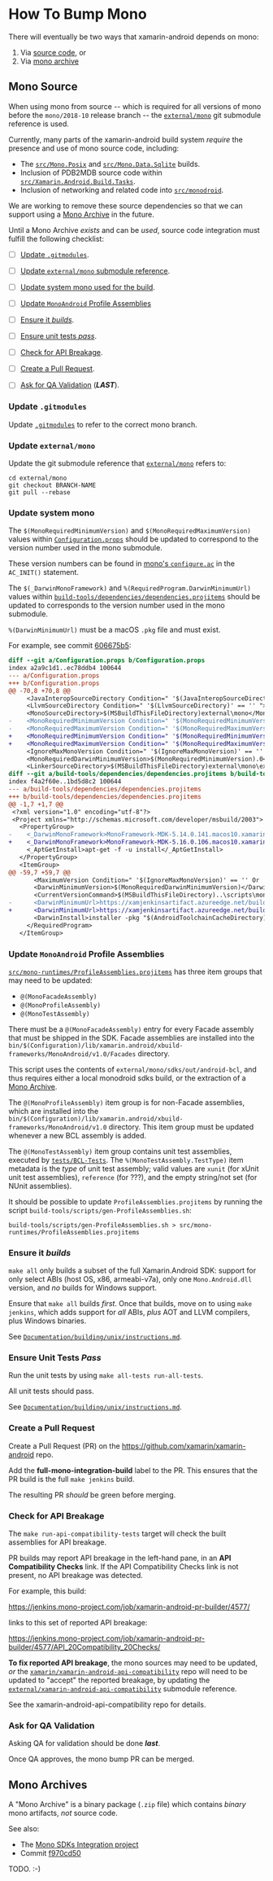 # How To Bump Mono

There will eventually be two ways that xamarin-android depends on mono:

 1. Via [source code](#mono-source), or
 2. Via [mono archive](#mono-archive)


<a name="mono-source" />

## Mono Source

When using mono from source -- which is required for all versions of mono
before the `mono/2018-10` release branch -- the
[`external/mono`](../../external) git submodule reference is used.

Currently, many parts of the xamarin-android build system *require* the
presence and use of mono source code, including:

  * The [`src/Mono.Posix`](../../src/Mono.Posix) and
    [`src/Mono.Data.Sqlite`](../../src/Mono.Data.Sqlite) builds.
  * Inclusion of PDB2MDB source code within
    [`src/Xamarin.Android.Build.Tasks`](../../src/Xamarin.Android.Build.Tasks).
  * Inclusion of networking and related code into
    [`src/monodroid`](../../src/monodroid).

We are working to remove these source dependencies so that we can support using
a [Mono Archive](#mono-archive) in the future.

Until a Mono Archive *exists* and can be *used*, source code integration must
fulfill the following checklist:

  - [ ] [Update `.gitmodules`](#update-gitmodules).
  - [ ] [Update `external/mono` submodule reference](#update-mono-submodule).
  - [ ] [Update system mono used for the build](#update-system-mono).
  - [ ] [Update `MonoAndroid` Profile Assemblies](#update-profile)
  - [ ] [Ensure it *builds*](#build).
  - [ ] [Ensure unit tests *pass*](#unit-tests).
  - [ ] [Check for API Breakage](#api-validation).
  - [ ] [Create a Pull Request](#create-pr).
  - [ ] [Ask for QA Validation](#qa-validation) (***LAST***).


<a name="update-gitmodules" />

### Update `.gitmodules`

Update [`.gitmodules`](../../.gitmodules) to refer to the correct mono branch.


<a name="update-mono-submodule" />

### Update `external/mono`

Update the git submodule reference that [`external/mono`](../../external) refers to:

	cd external/mono
	git checkout BRANCH-NAME
	git pull --rebase


<a name="update-system-mono" />

### Update system mono

The `$(MonoRequiredMinimumVersion)` and `$(MonoRequiredMaximumVersion)` values
within [`Configuration.props`](../../Configuration.props)
should be updated to correspond to the version number used in the mono submodule.

These version numbers can be found in
[mono's `configure.ac`](https://github.com/mono/mono/blob/master/configure.ac)
in the `AC_INIT()` statement.

The `$(_DarwinMonoFramework)` and `%(RequiredProgram.DarwinMinimumUrl)` values
within [`build-tools/dependencies/dependencies.projitems`](../../build-tools/dependencies/dependencies.projitems)
should be updated to corresponds to the version number used in the mono submodule.

`%(DarwinMinimumUrl)` must be a macOS `.pkg` file and must exist.

For example, see commit
[606675b5](https://github.com/xamarin/xamarin-android/commit/606675b59f52595e3030c529de4c856fb347edd8):

```diff
diff --git a/Configuration.props b/Configuration.props
index a2a9c1d1..ec78ddb4 100644
--- a/Configuration.props
+++ b/Configuration.props
@@ -70,8 +70,8 @@
     <JavaInteropSourceDirectory Condition=" '$(JavaInteropSourceDirectory)' == '' ">$(MSBuildThisFileDirectory)external\Java.Interop</JavaInteropSourceDirectory>
     <LlvmSourceDirectory Condition=" '$(LlvmSourceDirectory)' == '' ">$(MSBuildThisFileDirectory)external\llvm</LlvmSourceDirectory>
     <MonoSourceDirectory>$(MSBuildThisFileDirectory)external\mono</MonoSourceDirectory>
-    <MonoRequiredMinimumVersion Condition=" '$(MonoRequiredMinimumVersion)' == '' ">5.14.0</MonoRequiredMinimumVersion>
-    <MonoRequiredMaximumVersion Condition=" '$(MonoRequiredMaximumVersion)' == '' ">5.15.0</MonoRequiredMaximumVersion>
+    <MonoRequiredMinimumVersion Condition=" '$(MonoRequiredMinimumVersion)' == '' ">5.16.0</MonoRequiredMinimumVersion>
+    <MonoRequiredMaximumVersion Condition=" '$(MonoRequiredMaximumVersion)' == '' ">5.17.0</MonoRequiredMaximumVersion>
     <IgnoreMaxMonoVersion Condition=" '$(IgnoreMaxMonoVersion)' == '' ">True</IgnoreMaxMonoVersion>
     <MonoRequiredDarwinMinimumVersion>$(MonoRequiredMinimumVersion).0</MonoRequiredDarwinMinimumVersion>
     <LinkerSourceDirectory>$(MSBuildThisFileDirectory)external\mono\external\linker</LinkerSourceDirectory>
diff --git a/build-tools/dependencies/dependencies.projitems b/build-tools/dependencies/dependencies.projitems
index f4a2f60e..1bd5d8c2 100644
--- a/build-tools/dependencies/dependencies.projitems
+++ b/build-tools/dependencies/dependencies.projitems
@@ -1,7 +1,7 @@
 <?xml version="1.0" encoding="utf-8"?>
 <Project xmlns="http://schemas.microsoft.com/developer/msbuild/2003">
   <PropertyGroup>
-    <_DarwinMonoFramework>MonoFramework-MDK-5.14.0.141.macos10.xamarin.universal.pkg</_DarwinMonoFramework>
+    <_DarwinMonoFramework>MonoFramework-MDK-5.16.0.106.macos10.xamarin.universal.pkg</_DarwinMonoFramework>
     <_AptGetInstall>apt-get -f -u install</_AptGetInstall>
   </PropertyGroup>
   <ItemGroup>
@@ -59,7 +59,7 @@
       <MaximumVersion Condition=" '$(IgnoreMaxMonoVersion)' == '' Or '$(IgnoreMaxMonoVersion)' == 'False' " >$(MonoRequiredMaximumVersion)</MaximumVersion>
       <DarwinMinimumVersion>$(MonoRequiredDarwinMinimumVersion)</DarwinMinimumVersion>
       <CurrentVersionCommand>$(MSBuildThisFileDirectory)..\scripts\mono-version</CurrentVersionCommand>
-      <DarwinMinimumUrl>https://xamjenkinsartifact.azureedge.net/build-package-osx-mono/2018-04/116/8ae8c52383b43892fb7a35dbf0992738bd52fa90/$(_DarwinMonoFramework)</DarwinMinimumUrl>
+      <DarwinMinimumUrl>https://xamjenkinsartifact.azureedge.net/build-package-osx-mono/2018-06/78/341142d7656f43239a041b2c44f00acfb8fa7c59/$(_DarwinMonoFramework)</DarwinMinimumUrl>
       <DarwinInstall>installer -pkg "$(AndroidToolchainCacheDirectory)\$(_DarwinMonoFramework)" -target /</DarwinInstall>
     </RequiredProgram>
   </ItemGroup>
```


<a name="update-profile" />

### Update `MonoAndroid` Profile Assemblies

[`src/mono-runtimes/ProfileAssemblies.projitems`](../../src/mono-runtimes/ProfileAssemblies.projitems)
has three item groups that may need to be updated:

  * `@(MonoFacadeAssembly)`
  * `@(MonoProfileAssembly)`
  * `@(MonoTestAssembly)`

There must be a `@(MonoFacadeAssembly)` entry for every Facade assembly that
must be shipped in the SDK.  Facade assemblies are installed into the
`bin/$(Configuration)/lib/xamarin.android/xbuild-frameworks/MonoAndroid/v1.0/Facades`
directory.

This script uses the contents of `external/mono/sdks/out/android-bcl`, and thus
requires either a local monodroid sdks build, or the extraction of a
[Mono Archive](#mono-archive).

The `@(MonoProfileAssembly)` item group is for non-Facade assemblies, which are
installed into the
`bin/$(Configuration)/lib/xamarin.android/xbuild-frameworks/MonoAndroid/v1.0`
directory.  This item group must be updated whenever a new BCL assembly is added.

The `@(MonoTestAssembly)` item group contains unit test assemblies, executed by
[`tests/BCL-Tests`](../../tests/BCL-Tests).
The `%(MonoTestAssembly.TestType)` item metadata is the *type* of unit test
assembly; valid values are `xunit` (for xUnit unit test assemblies),
`reference` (for ???), and the empty string/not set (for NUnit assemblies).


It should be possible to update `ProfileAssemblies.projitems` by running the
script `build-tools/scripts/gen-ProfileAssemblies.sh`:

	build-tools/scripts/gen-ProfileAssemblies.sh > src/mono-runtimes/ProfileAssemblies.projitems


<a name="build" />

### Ensure it *builds*

`make all` only builds a subset of the full Xamarin.Android SDK: support
for only select ABIs (host OS, x86, armeabi-v7a), only one `Mono.Android.dll`
version, and *no* builds for Windows support.

Ensure that `make all` builds *first*.  Once that builds, move on to using
`make jenkins`, which adds support for *all* ABIs, *plus* AOT and LLVM
compilers, plus Windows binaries.

See [`Documentation/building/unix/instructions.md`](../building/unix/instructions.md).


<a name="unit-tests" />

### Ensure Unit Tests *Pass*

Run the unit tests by using `make all-tests run-all-tests`.

All unit tests should pass.

See [`Documentation/building/unix/instructions.md`](../building/unix/instructions.md).


<a name="create-pr" />

### Create a Pull Request

Create a Pull Request (PR) on the https://github.com/xamarin/xamarin-android repo.

Add the **full-mono-integration-build** label to the PR.  This ensures that
the PR build is the full `make jenkins` build.

The resulting PR *should* be green before merging.


<a name="api-validation" />

### Check for API Breakage

The `make run-api-compatibility-tests` target will check the built assemblies
for API breakage.

PR builds may report API breakage in the left-hand pane, in an
**API Compatibility Checks** link.  If the API Compatibility Checks link is
not present, no API breakage was detected.

For example, this build:

<https://jenkins.mono-project.com/job/xamarin-android-pr-builder/4577/>

links to this set of reported API breakage:

<https://jenkins.mono-project.com/job/xamarin-android-pr-builder/4577/API_20Compatibility_20Checks/>

**To fix reported API breakage**, the mono sources may need to be updated, *or*
the [`xamarin/xamarin-android-api-compatibility`](https://github.com/xamarin/xamarin-android-api-compatibility/)
repo will need to be updated to "accept" the reported breakage, by updating
the [`external/xamarin-android-api-compatibility`](../../external) submodule
reference.

See the xamarin-android-api-compatibility repo for details.


<a name="qa-validation" />

### Ask for QA Validation

Asking QA for validation should be done ***last***.

Once QA approves, the mono bump PR can be merged.


<a name="mono-archive" />

## Mono Archives

A "Mono Archive" is a binary package (`.zip` file) which contains *binary*
mono artifacts, *not* source code.

See also:

  * The [Mono SDKs Integration project](https://github.com/xamarin/xamarin-android/projects/10)
  * Commit [f970cd50](https://github.com/xamarin/xamarin-android/commit/f970cd50d2c19dcb4b62cc1dd1198c31cc10a2df)

TODO. :-)
